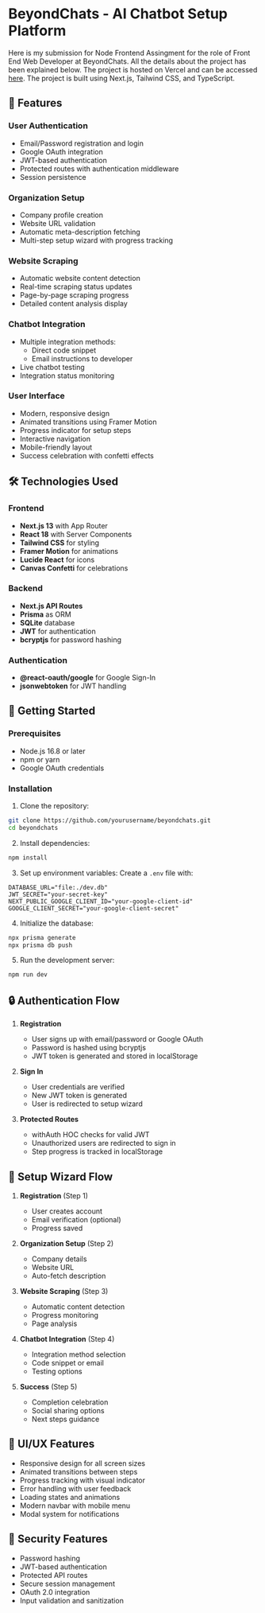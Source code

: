# BeyondChats - AI Chatbot Setup Platform

Here is my submission for Node Frontend Assingment for the role of Front End Web Developer at BeyondChats. All the details about the project has been explained below. The project is hosted on Vercel and can be accessed [here](https://beyond-chat-assingment.onrender.com/). The project is built using Next.js, Tailwind CSS, and TypeScript.

## 🚀 Features

### User Authentication
- Email/Password registration and login
- Google OAuth integration
- JWT-based authentication
- Protected routes with authentication middleware
- Session persistence

### Organization Setup
- Company profile creation
- Website URL validation
- Automatic meta-description fetching
- Multi-step setup wizard with progress tracking

### Website Scraping
- Automatic website content detection
- Real-time scraping status updates
- Page-by-page scraping progress
- Detailed content analysis display

### Chatbot Integration
- Multiple integration methods:
  - Direct code snippet
  - Email instructions to developer
- Live chatbot testing
- Integration status monitoring

### User Interface
- Modern, responsive design
- Animated transitions using Framer Motion
- Progress indicator for setup steps
- Interactive navigation
- Mobile-friendly layout
- Success celebration with confetti effects

## 🛠️ Technologies Used

### Frontend
- **Next.js 13** with App Router
- **React 18** with Server Components
- **Tailwind CSS** for styling
- **Framer Motion** for animations
- **Lucide React** for icons
- **Canvas Confetti** for celebrations

### Backend
- **Next.js API Routes**
- **Prisma** as ORM
- **SQLite** database
- **JWT** for authentication
- **bcryptjs** for password hashing

### Authentication
- **@react-oauth/google** for Google Sign-In
- **jsonwebtoken** for JWT handling

## 🚀 Getting Started

### Prerequisites
- Node.js 16.8 or later
- npm or yarn
- Google OAuth credentials

### Installation

1. Clone the repository:
```bash
git clone https://github.com/yourusername/beyondchats.git
cd beyondchats
```

2. Install dependencies:
```bash
npm install
```

3. Set up environment variables:
Create a `.env` file with:
```
DATABASE_URL="file:./dev.db"
JWT_SECRET="your-secret-key"
NEXT_PUBLIC_GOOGLE_CLIENT_ID="your-google-client-id"
GOOGLE_CLIENT_SECRET="your-google-client-secret"
```

4. Initialize the database:
```bash
npx prisma generate
npx prisma db push
```

5. Run the development server:
```bash
npm run dev
```

## 🔒 Authentication Flow

1. **Registration**
   - User signs up with email/password or Google OAuth
   - Password is hashed using bcryptjs
   - JWT token is generated and stored in localStorage

2. **Sign In**
   - User credentials are verified
   - New JWT token is generated
   - User is redirected to setup wizard

3. **Protected Routes**
   - withAuth HOC checks for valid JWT
   - Unauthorized users are redirected to sign in
   - Step progress is tracked in localStorage

## 🧭 Setup Wizard Flow

1. **Registration** (Step 1)
   - User creates account
   - Email verification (optional)
   - Progress saved

2. **Organization Setup** (Step 2)
   - Company details
   - Website URL
   - Auto-fetch description

3. **Website Scraping** (Step 3)
   - Automatic content detection
   - Progress monitoring
   - Page analysis

4. **Chatbot Integration** (Step 4)
   - Integration method selection
   - Code snippet or email
   - Testing options

5. **Success** (Step 5)
   - Completion celebration
   - Social sharing options
   - Next steps guidance

## 🎨 UI/UX Features

- Responsive design for all screen sizes
- Animated transitions between steps
- Progress tracking with visual indicator
- Error handling with user feedback
- Loading states and animations
- Modern navbar with mobile menu
- Modal system for notifications

## 🔐 Security Features

- Password hashing
- JWT-based authentication
- Protected API routes
- Secure session management
- OAuth 2.0 integration
- Input validation and sanitization
